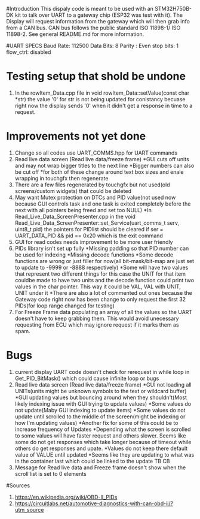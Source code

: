 #Introduction
This dispaly code is meant to be used with an STM32H750B-DK kit to talk over UART to a gateway chip (ESP32 was test with it). 
The Display will request information from the gateway which will then grab info from a CAN bus. CAN bus follows the public standard ISO 11898-1/ ISO 11898-2. See general README.md for more information.


#UART SPECS
Baud Rate: 112500
Data Bits: 8
Parity   : Even
stop bits: 1
flow_ctrl: disabled


# Testing setup that shold be undone
1. In the rowItem_Data.cpp file in void rowItem_Data::setValue(const char *str) the value '0' for str is not being updated for conistancy becuase right now the display sends '0' when it didn't get a response in time to a request.

# Improvements not yet done 
1. Change so all codes use UART_COMMS.hpp for UART commands
2. Read live data screen (Read live data/freeze frame)
    *GUI cuts off units and may not wrap bigger titles to the next line
    *Bigger numbers can also be cut off
        *for both of these change around text box sizes and enale wrapping in touchgfx then regenerate
3. There are a few files regenerated by touchgfx but not used(old screens/custom widgets) that could be deleted
4. May want Mutex protection on DTCs and PID value(not used now because GUI controls task and one task is exited completely before the next with all pointers being freed and set too NULL)
    *In Read_Live_Data_ScreenPresenter.cpp in the void Read_Live_Data_ScreenPresenter::set_Service(uart_comms_t serv, uint8_t pid) the pointers for PIDlist should be cleared if ser = UART_DATA_PID && pid == 0x20 which is the exit command
5. GUI for read codes needs improvement to be more user friendly
6. PIDs library isn't set up fully
    *Missing padding so that PID number can be used for indexing
    *Missing decode functions
    *Some decode functions are wrong or just filler for now(all bit-mask/bit-map are just set to update to -9999 or -8888 respectively)
    *Some will have two values that represent two different things for this case the UNIT for that item couldbe made to have two units and the decode function could print two values in the char pointer. This way it could be VAL, VAL with UNIT, UNIT under it
    *There are also a lot of commented out ones because the Gateway code right now has been change to only request the first 32 PIDs(for loop range changed for testing)
7. For Freeze Frame data populating an array of all the values so the UART doesn't have to keep grabbing them. This would avoid unecessary requesting from ECU which may ignore request if it marks them as spam. 
    


# Bugs 
1. current display UART code doesn't check for rerequest in while loop in Get_PID_BitMask() which could cause infinite loop or bugs
2. Read live data screen (Read live data/freeze frame)
    *GUI not loading all UNITs(units might be unknown symbols to the text or wildcard buffer)
    *GUI updating values but bouncing around when they shouldn't(Most likely indexing issue with GUI trying to update values)
    *Some values do not update(Maby GUI indexing to update items)
    *Some values do not update until scrolled to the middle of the screen(might be indexing or how I'm updating values)
        *Another fix for some of this could be to increase frequency of Updates
        *Depending what the screen is scrolled to some values will have faster request and others slower. Seems like some do not get responses which take longer because of timeout while others do get responses and upate.
    *Values do not keep there default value of VALUE until updated
        *Seems like they are updating to what was in the container last which could be linked to the update TB CB
3. Message for Read live data and Freeze frame doesn't show when the scroll list is set to 0 elements 


    


#Sources
1. https://en.wikipedia.org/wiki/OBD-II_PIDs
2. https://circuitlabs.net/automotive-diagnostics-with-can-obd-ii/?utm_source